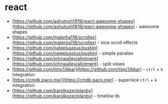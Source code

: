 # react

- [https://github.com/ashutosh1919/react-awesome-shapes](https://github.com/ashutosh1919/react-awesome-shapes) - awesome shapes
- [https://github.com/malerba118/scrollex](https://github.com/malerba118/scrollex) - nice scroll effects
- [https://github.com/nateplusplus/pushin](https://github.com/nateplusplus/pushin) - simple parallax
- [https://github.com/johnwalley/allotment](https://github.com/johnwalley/allotment) - split views
- [https://github.com/timc1/kbar](https://github.com/timc1/kbar) - `ctrl` + `k` integration
- [https://cmdk.paco.me/](https://cmdk.paco.me/) - supernice `ctrl` + `k` integration
- [https://github.com/karolkozer/planby](https://github.com/karolkozer/planby) - timeline lib
